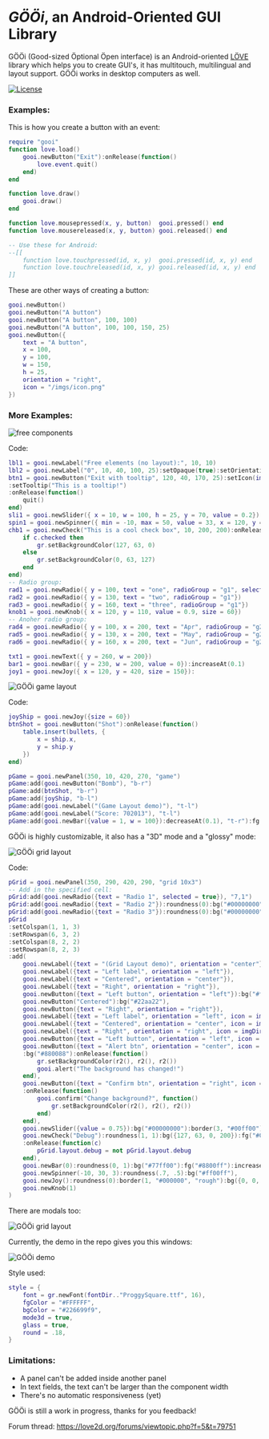 # _GÖÖi_, an Android-Oriented GUI Library

GÖÖi (Good-sized Öptional Öpen interface) is an Android-oriented [LÖVE](https://love2d.org/) library which helps you to create GUI's, it has multitouch, multilingual and layout support. GÖÖi works in desktop computers as well.

[![License](http://img.shields.io/:license-MIT-blue.svg)](http://doge.mit-license.org)

### Examples:

This is how you create a button with an event:

```lua
require "gooi"
function love.load()
	gooi.newButton("Exit"):onRelease(function()
		love.event.quit()
	end)
end

function love.draw()
	gooi.draw()
end

function love.mousepressed(x, y, button)  gooi.pressed() end
function love.mousereleased(x, y, button) gooi.released() end

-- Use these for Android:
--[[
	function love.touchpressed(id, x, y)  gooi.pressed(id, x, y) end
	function love.touchreleased(id, x, y) gooi.released(id, x, y) end
]]
```

These are other ways of creating a button:

```lua
gooi.newButton()
gooi.newButton("A button")
gooi.newButton("A button", 100, 100)
gooi.newButton("A button", 100, 100, 150, 25)
gooi.newButton({
	text = "A button",
	x = 100,
	y = 100,
	w = 150,
	h = 25,
	orientation = "right",
	icon = "/imgs/icon.png"
})
```

### More Examples:

![free components](https://s31.postimg.org/5m9ak4gcr/free_elements.png)

Code:
```lua
lbl1 = gooi.newLabel("Free elements (no layout):", 10, 10)
lbl2 = gooi.newLabel("0", 10, 40, 100, 25):setOpaque(true):setOrientation("center")
btn1 = gooi.newButton("Exit with tooltip", 120, 40, 170, 25):setIcon(imgDir.."coin.png"):bg({255, 0, 0})
:setTooltip("This is a tooltip!")
:onRelease(function()
	quit()
end)
sli1 = gooi.newSlider({ x = 10, w = 100, h = 25, y = 70, value = 0.2})
spin1 = gooi.newSpinner({ min = -10, max = 50, value = 33, x = 120, y = 70, w = 170, h = 25})
chb1 = gooi.newCheck("This is a cool check box", 10, 200, 200):onRelease(function(c)
	if c.checked then
		gr.setBackgroundColor(127, 63, 0)
	else
		gr.setBackgroundColor(0, 63, 127)
	end
end)
-- Radio group:
rad1 = gooi.newRadio({ y = 100, text = "one", radioGroup = "g1", selected = true})
rad2 = gooi.newRadio({ y = 130, text = "two", radioGroup = "g1"})
rad3 = gooi.newRadio({ y = 160, text = "three", radioGroup = "g1"})
knob1 = gooi.newKnob({ x = 120, y = 110, value = 0.9, size = 60})
-- Anoher radio group:
rad4 = gooi.newRadio({ y = 100, x = 200, text = "Apr", radioGroup = "g2", selected = true})
rad5 = gooi.newRadio({ y = 130, x = 200, text = "May", radioGroup = "g2"})
rad6 = gooi.newRadio({ y = 160, x = 200, text = "Jun", radioGroup = "g2"})

txt1 = gooi.newText({ y = 260, w = 200})
bar1 = gooi.newBar({ y = 230, w = 200, value = 0}):increaseAt(0.1)
joy1 = gooi.newJoy({ x = 120, y = 420, size = 150}):
```

![GÖÖi game layout](http://s32.postimg.org/yyy4cbbfp/the_game_layout.gif)

Code:
```lua
joyShip = gooi.newJoy({size = 60})
btnShot = gooi.newButton("Shot"):onRelease(function()
	table.insert(bullets, {
		x = ship.x,
		y = ship.y
	})
end)

pGame = gooi.newPanel(350, 10, 420, 270, "game")
pGame:add(gooi.newButton("Bomb"), "b-r")
pGame:add(btnShot, "b-r")
pGame:add(joyShip, "b-l")
pGame:add(gooi.newLabel("(Game Layout demo)"), "t-l")
pGame:add(gooi.newLabel("Score: 702013"), "t-l")
pGame:add(gooi.newBar({value = 1, w = 100}):decreaseAt(0.1), "t-r"):fg("#FFFFFF")
```

GÖÖi is highly customizable, it also has a "3D" mode and a "glossy" mode:

![GÖÖi grid layout](https://s31.postimg.org/or1zg4gtn/modes_gooi.png)

Code:
```lua
pGrid = gooi.newPanel(350, 290, 420, 290, "grid 10x3")
-- Add in the specified cell:
pGrid:add(gooi.newRadio({text = "Radio 1", selected = true}), "7,1")
pGrid:add(gooi.newRadio({text = "Radio 2"}):roundness(0):bg("#00000000"):fg("#00ff00"), "8,1")
pGrid:add(gooi.newRadio({text = "Radio 3"}):roundness(0):bg("#00000000"):border(1, "#000000"):fg("#ff7700"), "9,1")
pGrid
:setColspan(1, 1, 3)
:setRowspan(6, 3, 2)
:setColspan(8, 2, 2)
:setRowspan(8, 2, 3)
:add(
	gooi.newLabel({text = "(Grid Layout demo)", orientation = "center"}),
	gooi.newLabel({text = "Left label", orientation = "left"}),
	gooi.newLabel({text = "Centered", orientation = "center"}),
	gooi.newLabel({text = "Right", orientation = "right"}),
	gooi.newButton({text = "Left button", orientation = "left"}):bg("#ff8800"),
	gooi.newButton("Centered"):bg("#22aa22"),
	gooi.newButton({text = "Right", orientation = "right"}),
	gooi.newLabel({text = "Left label", orientation = "left", icon = imgDir.."coin.png"}),
	gooi.newLabel({text = "Centered", orientation = "center", icon = imgDir.."coin.png"}),
	gooi.newLabel({text = "Right", orientation = "right", icon = imgDir.."coin.png"}),
	gooi.newButton({text = "Left button", orientation = "left", icon = imgDir.."medal.png"}):bg("#888888"),
	gooi.newButton({text = "Alert btn", orientation = "center", icon = imgDir.."medal.png"})
	:bg("#880088"):onRelease(function()
		gr.setBackgroundColor(r2(), r2(), r2())
		gooi.alert("The background has changed!")
	end),
	gooi.newButton({text = "Confirm btn", orientation = "right", icon = imgDir.."medal.png"}):bg("#888800")
	:onRelease(function()
		gooi.confirm("Change background?", function()
			gr.setBackgroundColor(r2(), r2(), r2())
		end)
	end),
	gooi.newSlider({value = 0.75}):bg("#00000000"):border(3, "#00ff00"):fg({255, 0, 0}),
	gooi.newCheck("Debug"):roundness(1, 1):bg({127, 63, 0, 200}):fg("#00ffff"):border(1, "#ffff00")
	:onRelease(function(c)
		pGrid.layout.debug = not pGrid.layout.debug
	end),
	gooi.newBar(0):roundness(0, 1):bg("#77ff00"):fg("#8800ff"):increaseAt(0.05),
	gooi.newSpinner(-10, 30, 3):roundness(.7, .5):bg("#ff00ff"),
	gooi.newJoy():roundness(0):border(1, "#000000", "rough"):bg({0, 0, 0, 0}),
	gooi.newKnob(1)
)
```

There are modals too:

![GÖÖi grid layout](https://s32.postimg.org/qii4w8jb9/confirm.png)

Currently, the demo in the repo gives you this windows:

![GÖÖi demo](https://s32.postimg.org/mznrgoejp/ss_gooi.png)

Style used:
```lua
style = {
	font = gr.newFont(fontDir.."ProggySquare.ttf", 16),
	fgColor = "#FFFFFF",
	bgColor = "#226699f9",
    mode3d = true,
    glass = true,
    round = .18,
}
```

### Limitations:

* A panel can't be added inside another panel
* In text fields, the text can't be larger than the component width
* There's no automatic responsiveness (yet)

GÖÖi is still a work in progress, thanks for you feedback!

Forum thread: https://love2d.org/forums/viewtopic.php?f=5&t=79751

